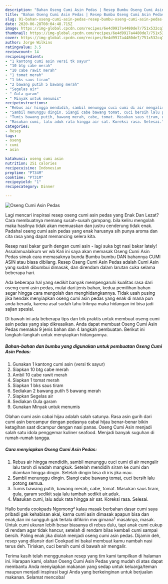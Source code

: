 ```yaml
---
description: "Bahan Oseng Cumi Asin Pedas | Resep Bumbu Oseng Cumi Asin Pedas Yang Lezat"
title: "Bahan Oseng Cumi Asin Pedas | Resep Bumbu Oseng Cumi Asin Pedas Yang Lezat"
slug: 91-bahan-oseng-cumi-asin-pedas-resep-bumbu-oseng-cumi-asin-pedas-yang-lezat
date: 2020-06-28T08:04:48.715Z
image: https://img-global.cpcdn.com/recipes/6e4d9917a4480de7/751x532cq70/oseng-cumi-asin-pedas-foto-resep-utama.jpg
thumbnail: https://img-global.cpcdn.com/recipes/6e4d9917a4480de7/751x532cq70/oseng-cumi-asin-pedas-foto-resep-utama.jpg
cover: https://img-global.cpcdn.com/recipes/6e4d9917a4480de7/751x532cq70/oseng-cumi-asin-pedas-foto-resep-utama.jpg
author: Jorge Wilkins
ratingvalue: 3.5
reviewcount: 14
recipeingredient:
- "1 kantong cumi asin versi tk sayur"
- "10 btg cabe merah"
- "10 cabe rawit merah"
- "1 tomat merah"
- "1 bks saus tiram"
- "2 bawang putih 5 bawang merah"
- "Segelas air"
- " Gula garam"
- " Minyak untuk menumis"
recipeinstructions:
- "Rebus air hingga mendidih, sambil menunggu cuci cumi di air mengalir lalu taroh di wadah mangkuk. Setelah mendidih siram ke cumi dan diamkan hingga dingin. Setelah dingin bisa di iris jika mau."
- "Sambil menunggu dingin. Siangi cabe bawang tomat, cuci bersih lalu potong semua."
- "Tumis bawang putih, bawang merah, cabe, tomat. Masukan saus tiram, gula, garam sedikit saja lalu tambah sedikit air.aduk."
- "Masukan cumi, lalu aduk rata hingga air sat. Koreksi rasa. Selesai."
categories:
- Resep
tags:
- oseng
- cumi
- asin

katakunci: oseng cumi asin 
nutrition: 251 calories
recipecuisine: Indonesian
preptime: "PT34M"
cooktime: "PT31M"
recipeyield: "1"
recipecategory: Dinner

---
```



![Oseng Cumi Asin Pedas](https://img-global.cpcdn.com/recipes/6e4d9917a4480de7/751x532cq70/oseng-cumi-asin-pedas-foto-resep-utama.jpg)

Lagi mencari inspirasi resep oseng cumi asin pedas yang Enak Dan Lezat? Cara membuatnya memang susah-susah gampang. bila keliru mengolah maka hasilnya tidak akan memuaskan dan justru cenderung tidak enak. Padahal oseng cumi asin pedas yang enak harusnya sih punya aroma dan cita rasa yang dapat memancing selera kita.

Resep nasi bakar gurih dengan cumi asin - lagi suka bgt nasi bakar lately! Assalamualaikum wr wb Kali ini saya akan memasak Oseng Cumi Asin Pedas simak cara memasaknya bunda Bumbu bumbu DAN bahannya CUMI ASIN atau biasa dibilang. Resep Oseng Cumi Asin Pedas adalah Cumi Asin yang sudah dibumbui dimasak, dan direndam dalam larutan cuka selama beberapa hari.

Ada beberapa hal yang sedikit banyak mempengaruhi kualitas rasa dari oseng cumi asin pedas, mulai dari jenis bahan, kedua pemilihan bahan segar hingga cara mengolah dan menghidangkannya. Tidak usah pusing jika hendak menyiapkan oseng cumi asin pedas yang enak di mana pun anda berada, karena asal sudah tahu triknya maka hidangan ini bisa jadi sajian spesial.


Di bawah ini ada beberapa tips dan trik praktis untuk membuat oseng cumi asin pedas yang siap dikreasikan. Anda dapat membuat Oseng Cumi Asin Pedas memakai 9 jenis bahan dan 4 langkah pembuatan. Berikut ini langkah-langkah untuk menyiapkan hidangannya.

<!--inarticleads1-->

##### Bahan-bahan dan bumbu yang digunakan untuk pembuatan Oseng Cumi Asin Pedas:

1. Gunakan 1 kantong cumi asin (versi tk sayur)
1. Siapkan 10 btg cabe merah
1. Ambil 10 cabe rawit merah
1. Siapkan 1 tomat merah
1. Siapkan 1 bks saus tiram
1. Sediakan 2 bawang putih 5 bawang merah
1. Siapkan Segelas air
1. Sediakan  Gula garam
1. Gunakan  Minyak untuk menumis


Olahan cumi asin cabai hijau adalah salah satunya. Rasa asin gurih dari cumi asin bercampur dengan pedasnya cabai hijau benar-benar bikin ketagihan saat dicampur dengan nasi panas. Oseng Cumi Asin menjadi salah satu idola penggemar kuliner seafood. Menjadi banyak suguhan di rumah-rumah tangga. 

<!--inarticleads2-->

##### Cara menyiapkan Oseng Cumi Asin Pedas:

1. Rebus air hingga mendidih, sambil menunggu cuci cumi di air mengalir lalu taroh di wadah mangkuk. Setelah mendidih siram ke cumi dan diamkan hingga dingin. Setelah dingin bisa di iris jika mau.
1. Sambil menunggu dingin. Siangi cabe bawang tomat, cuci bersih lalu potong semua.
1. Tumis bawang putih, bawang merah, cabe, tomat. Masukan saus tiram, gula, garam sedikit saja lalu tambah sedikit air.aduk.
1. Masukan cumi, lalu aduk rata hingga air sat. Koreksi rasa. Selesai.


Hallo bunda cookpads Ngomong² kalau masak berbahan dasar cumi saya pribadi gak kehabisan akal, karna cumi asin dimasak apapun bisa dan enak,dan ini sungguh gak terlalu difikirin mw gimana² masaknya, masak. Untuk cumi ukuran lebih besar biasanya di rebus dulu, tapi anak cumi cukup di rendam agar tidak hancur, setelah di rendam bilas kembali cumi sampai bersih. Paling enak jika diolah menjadi oseng cumi asin pedas. Dijamin deh, resep yang dilansir dari Cookpad ini bakal membuat kamu nambah nasi terus deh. Tiriskan, cuci bersih cumi di bawah air mengalir. 

Terima kasih telah menggunakan resep yang tim kami tampilkan di halaman ini. Harapan kami, olahan Oseng Cumi Asin Pedas yang mudah di atas dapat membantu Anda menyiapkan makanan yang sedap untuk keluarga/teman maupun menjadi inspirasi bagi Anda yang berkeinginan untuk berjualan makanan. Selamat mencoba!
